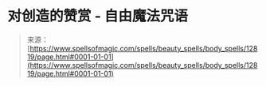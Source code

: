 <!--yml

category: 未分类

date: 2024-06-12 18:50:47

-->

# 对创造的赞赏 - 自由魔法咒语

> 来源：[https://www.spellsofmagic.com/spells/beauty_spells/body_spells/12819/page.html#0001-01-01](https://www.spellsofmagic.com/spells/beauty_spells/body_spells/12819/page.html#0001-01-01)

